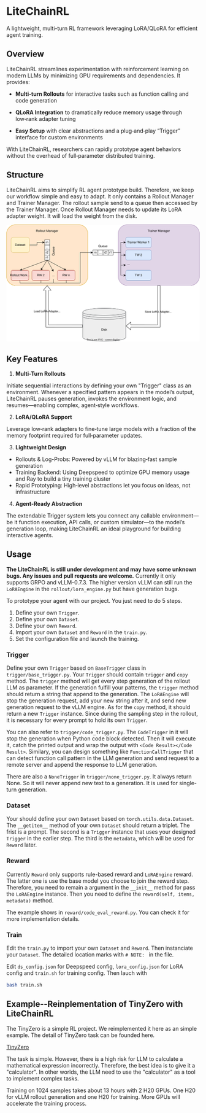 # LiteChainRL

A lightweight, multi-turn RL framework leveraging LoRA/QLoRA for efficient agent training.

## Overview

LiteChainRL streamlines experimentation with reinforcement learning on modern LLMs by minimizing GPU requirements and dependencies. It provides:

- **Multi‑turn Rollouts** for interactive tasks such as function calling and code generation

- **QLoRA Integration** to dramatically reduce memory usage through low‑rank adapter tuning

- **Easy Setup** with clear abstractions and a plug‑and‑play “Trigger” interface for custom environments

With LiteChainRL, researchers can rapidly prototype agent behaviors without the overhead of full‑parameter distributed training.

## Structure

LiteChainRL aims to simplify RL agent prototype build. Therefore, we keep our workflow simple and easy to adapt. It only contains a Rollout Manager and Trainer Manager. The rollout sample send to a queue then accessed by the Trainer Manager. Once Rollout Manager needs to update its LoRA adapter weight. It will load the weight from the disk.

![LiteChainRL Structure](image/structure.svg)

## Key Features

1. **Multi-Turn Rollouts**

Initiate sequential interactions by defining your own "Trigger" class as an environment. Whenever a specified pattern appears in the model’s output, LiteChainRL pauses generation, invokes the environment logic, and resumes—enabling complex, agent‑style workflows.

2. **LoRA/QLoRA Support**

Leverage low‑rank adapters to fine‑tune large models with a fraction of the memory footprint required for full‑parameter updates.

3. **Lightweight Design**

- Rollouts & Log-Probs: Powered by vLLM for blazing‑fast sample generation
- Training Backend: Using Deepspeed to optimize GPU memory usage and Ray to build a tiny training cluster
- Rapid Prototyping: High‑level abstractions let you focus on ideas, not infrastructure

4. **Agent-Ready Abstraction**

The extendable Trigger system lets you connect any callable environment—be it function execution, API calls, or custom simulator—to the model’s generation loop, making LiteChainRL an ideal playground for building interactive agents.

## Usage

**The LiteChainRL is still under development and may have some unknown bugs. Any issues and pull requests are welcome.** Currently it only supports GRPO and vLLM-0.7.3. The higher version vLLM can still run the `LoRAEngine` in the `rollout/lora_engine.py` but have generation bugs.

To prototype your agent with our project. You just need to do 5 steps.

1. Define your own `Trigger`.
2. Define your own `Dataset`.
3. Define your own `Reward`.
4. Import your own `Dataset` and `Reward` in the `train.py`.
5. Set the configuration file and launch the training.

### Trigger

Define your own `Trigger` based on `BaseTrigger` class in `trigger/base_trigger.py`. Your `Trigger` should contain `trigger` and `copy` method. The `trigger` method will get every step generation of the rollout LLM as parameter. If the generation fulfill your patterns, the `trigger` method should return a string that append to the generation. The `LoRAEngine` will stop the generation request, add your new string after it, and send new generation request to the vLLM engine. As for the `copy` method, it should return a new `Trigger` instance. Since during the sampling step in the rollout, it is necessary for every prompt to hold its own `Trigger`.

You can also refer to `trigger/code_trigger.py`. The `CodeTrigger` in it will stop the generation when Python code block detected. Then it will execute it, catch the printed output and wrap the output with `<Code Result></Code Result>`. Similary, you can design something like `FunctionCallTrigger` that can detect function call pattern in the LLM generation and send request to a remote server and append the response to LLM generation.

There are also a `NoneTrigger` in `trigger/none_trigger.py`. It always return None. So it will never append new text to a generation. It is used for single-turn generation.

### Dataset

Your should define your own `Dataset` based on `torch.utils.data.Dataset`. The `__getitem__` method of your own `Dataset` should return a triplet. The frist is a prompt. The second is a `Trigger` instance that uses your designed `Trigger` in the earlier step. The third is the `metadata`, which will be used for `Reward` later.

### Reward

Currently `Reward` only supports rule-based reward and `LoRAEngine` reward. The latter one is use the base model you choose to join the reward step. Therefore, you need to remain a argument in the `__init__` method for pass the `LoRAEngine` instance. Then you need to define the `reward(self, items, metadata)` method.

The example shows in  `reward/code_eval_reward.py`. You can check it for more implementation details.

### Train

Edit the `train.py` to import your own `Dataset` and `Reward`. Then instanciate your `Dataset`. The detailed location marks with `# NOTE: ` in the file.

Edit `ds_config.json` for Deepspeed config, `lora_config.json` for LoRA config and `train.sh` for training config. Then lauch with

```bash
bash train.sh
```

## Example--Reinplementation of TinyZero with LiteChainRL

The TinyZero is a simple RL project. We reimplemented it here as an simple example. The detail of TinyZero task can be founded here.

[TinyZero](https://github.com/Jiayi-Pan/TinyZero)

The task is simple. However, there is a high risk for LLM to calculate a mathematical expression incorrectly. Therefore, the best idea is to give it a "calculator". In other worlds, the LLM need to use the "calculator" as a tool to implement complex tasks.

Training on 1024 samples takes about 13 hours with 2 H20 GPUs. One H20 for vLLM rollout generation and one H20 for training. More GPUs will accelerate the training process.
